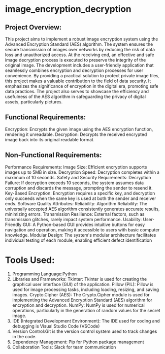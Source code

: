 # image_encryption_decryption

## Project Overview:
This project aims to implement a robust image encryption system using the Advanced Encryption Standard (AES) algorithm. The system ensures the secure transmission of images over networks by reducing the risk of data loss and unauthorized access. At the receiving end, an effective and safe image decryption process is executed to preserve the integrity of the original image. The development includes a user-friendly application that seamlessly combines encryption and decryption processes for user convenience. By providing a practical solution to protect private image files, this project makes a valuable contribution to the field of data security. It emphasizes the significance of encryption in the digital era, promoting safe data practices. The project also serves to showcase the efficiency and usefulness of the AES algorithm in safeguarding the privacy of digital assets, particularly pictures.

## Functional Requirements:
Encryption: Encrypts the given image using the AES encryption function, rendering it
unreadable.
Decryption: Decrypts the received encrypted image back into its original readable format.

## Non-Functional Requirements:
Performance Requirements:
Image Size: Efficient encryption supports images up to 5MB in size.
Decryption Speed: Decryption completes within a maximum of 10 seconds.
Safety and Security Requirements:
Decryption Failure: If decryption exceeds 10 seconds, the system assumes data corruption and
discards the message, prompting the sender to resend it.
Key-Based Encryption: Encryption requires a specific key, and decryption only succeeds when the same key is used at both the sender and receiver ends.
Software Quality Attributes:
Reliability: Algorithm Reliability: The universally accepted AES algorithm consistently generates accurate results, minimizing errors.
Transmission Resilience: External factors, such as transmission glitches, rarely impact system performance.
Usability: User-Friendly GUI: A Python-based GUI provides intuitive buttons for easy navigation and operation, making it accessible to users with basic computer knowledge.
Modular Design: The system's modular architecture facilitates individual testing of each module, enabling efficient defect identification

# Tools Used:
1. Programming Language:Python
2. Libraries and Frameworks:
Tkinter: Tkinter is used for creating the graphical user interface (GUI) of the application.
Pillow (PIL): Pillow is used for image processing tasks, including loading, resizing, and saving images.
Crypto.Cipher (AES): The Crypto.Cipher module is used for implementing the Advanced Encryption Standard (AES) algorithm for encryption and decryption.
NumPy: NumPy is used for numerical operations, particularly in the generation of random values for the secret image.
3. IDE (Integrated Development Environment): The IDE used for coding and debugging is Visual Studio Code (VSCode)
4. Version Control:Git is the version control system used to track changes in the code.
5. Dependency Management: Pip for Python package management
6. Collaboration Tools: Slack for team communication


